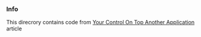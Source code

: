 ### Info

This direcrory contains code from [Your Control On Top Another Application](https://www.codeproject.com/Articles/80255/Add-Your-Control-On-Top-Another-Application) article
